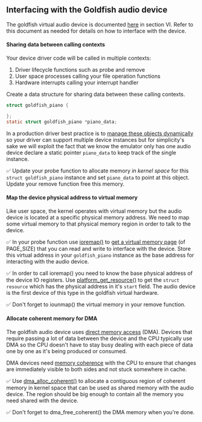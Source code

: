 ## Interfacing with the Goldfish audio device

The goldfish virtual audio device is documented [here](https://android.googlesource.com/platform/external/qemu/+/master/docs/GOLDFISH-VIRTUAL-HARDWARE.TXT) in section VI. Refer to this document as needed for details on how to interface with the device.

#### Sharing data between calling contexts

Your device driver code will be called in multiple contexts:

1. Driver lifecycle functions such as probe and remove
1. User space processes calling your file operation functions
1. Hardware interrupts calling your interrupt handler

Create a data structure for sharing data between these calling contexts.

```c
struct goldfish_piano {

};
static struct goldfish_piano *piano_data;
```

In a production driver best practice is to [manage these objects dynamically](https://static.lwn.net/images/pdf/LDD3/ch03.pdf) so your driver can support multiple device instances but for simplicity's sake we will exploit the fact that we know the emulator only has one audio device declare a static pointer `piano_data` to keep track of the single instance.

:white_check_mark: Update your probe function to allocate memory _in kernel space_ for this `struct goldfish_piano` instance and set `piano_data` to point at this object. Update your remove function free this memory.

#### Map the device physical address to virtual memory

Like user space, the kernel operates with virtual memory but the audio device is located at a specific physical memory address. We need to map some virtual memory to that physical memory region in order to talk to the device.

:white_check_mark: In your probe function use [ioremap()](http://learnlinuxconcepts.blogspot.com/2014/10/what-is-ioremap.html) to [get a virtual memory page](https://lwn.net/Articles/653585) (of PAGE_SIZE) that you can read and write to interface with the device. Store this virtual address in your `goldfish_piano` instance as the base address for interacting with the audio device.

:white_check_mark: In order to call ioremap() you need to know the base physical address of the device IO registers. Use [platform_get_resource()](https://lwn.net/Articles/448499) to get the `struct resource` which has the physical address in it's `start` field. The audio device is the first device of this type in the goldfish virtual hardware.

:white_check_mark: Don't forget to iounmap() the virtual memory in your remove function.

#### Allocate coherent memory for DMA

The goldfish audio device uses [direct memory access](https://en.wikipedia.org/wiki/Direct_memory_access) (DMA). Devices that require passing a lot of data between the device and the CPU typically use DMA so the CPU doesn't have to stay busy dealing with each piece of data one by one as it's being produced or consumed.

DMA devices need [memory coherence](https://en.wikipedia.org/wiki/Memory_coherence) with the CPU to ensure that changes are immediately visible to both sides and not stuck somewhere in cache.

:white_check_mark: Use [dma_alloc_coherent()](https://www.kernel.org/doc/Documentation/DMA-API.txt) to allocate a contiguous region of coherent memory in kernel space that can be used as shared memory with the audio device. The region should be big enough to contain all the memory you need shared with the device.

:white_check_mark: Don't forget to dma_free_coherent() the DMA memory when you're done.
